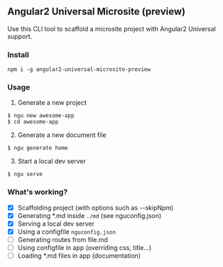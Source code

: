 ## Angular2 Universal Microsite (preview)

Use this CLI tool to scaffold a microsite project with Angular2 Universal support.


### Install

```
npm i -g angular2-universal-microsite-preview
```

### Usage

1) Generate a new project

```
$ ngu new awesome-app
$ cd awesome-app
```

2) Generate a new document file

```
$ ngu generate home
```

3) Start a local dev server

```
$ ngu serve
```

### What's working?

- [x] Scaffolding project (with options such as --skipNpm)
- [x] Generating *.md inside `./md` (see nguconfig.json)
- [x] Serving a local dev server
- [x] Using a configfile `nguconfig.json`
- [ ] Generating routes from file.md
- [ ] Using configfile in app (overriding css, title...)
- [ ] Loading *.md files in app (documentation)
